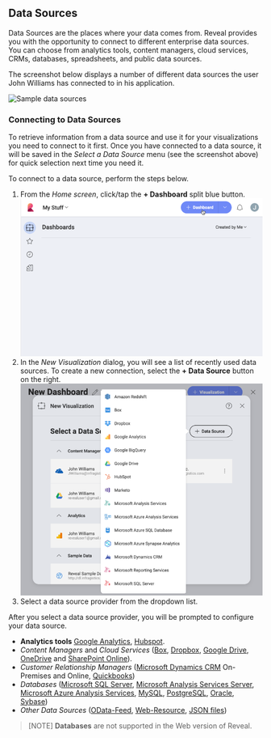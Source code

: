 ## Data Sources


Data Sources are the places where your data comes from. Reveal provides
you with the opportunity to connect to different enterprise data sources. You can choose from analytics tools, content managers, cloud services, CRMs,
databases, spreadsheets, and public data sources.

The screenshot below displays a number of different data sources the user John Williams has connected to in his application.

![Sample data sources](images/sample-data-sources-screen.png)

### Connecting to Data Sources 

To retrieve information from a data source and use it for your visualizations you need to connect to it first. Once you have connected to a data source, it will be saved in the _Select a Data Source_ menu (see the screenshot above) for quick selection next time you need it. 

To connect to a data source, perform the steps below.  

1. From the *Home screen*, click/tap the **+ Dashboard** split blue button.
   ![Reveal's home screen](images/start-creating-dashboard-data-source.png)
2. In the _New Visualization_ dialog, you will see a list of recently used data sources. To create a new connection, select the **+ Data Source** button on the right.
   ![Available data sources when creating a new visualization](images/creating-new-visualization.png)
3. Select a data source provider from the dropdown list. 

After you select a data source provider, you will be prompted to configure your data source.  

* **Analytics tools** [Google Analytics](google-analytics.md), [Hubspot](hubspot.md).
* *Content Managers* and *Cloud Services* ([Box](box.md), [Dropbox](dropbox.md),  [Google Drive](google-drive.md),  [OneDrive](onedrive.md) and [SharePoint Online](sharepoint.md)).
* *Customer Relationship Managers* ([Microsoft Dynamics CRM](microsoft-dynamics-crm.md) On-Premises and Online, [Quickbooks](quickbooks.md))
* *Databases* ([Microsoft SQL Server](microsoft-sql-server.md),  [Microsoft Analysis Services Server](configuring-microsoft-analysis-services.md), [Microsoft Azure Analysis Services](microsoft-azure-analysis-services.md), [MySQL](mysql.md), [PostgreSQL](postgresql.md), [Oracle](oracle.md), [Sybase](sybase.md))
* *Other Data Sources* ([OData-Feed](odatafeed.md), [Web-Resource](web-resource.md), [JSON files](working-with-json-files.md))

>[NOTE]
> **Databases** are not supported in the Web version of Reveal. 

